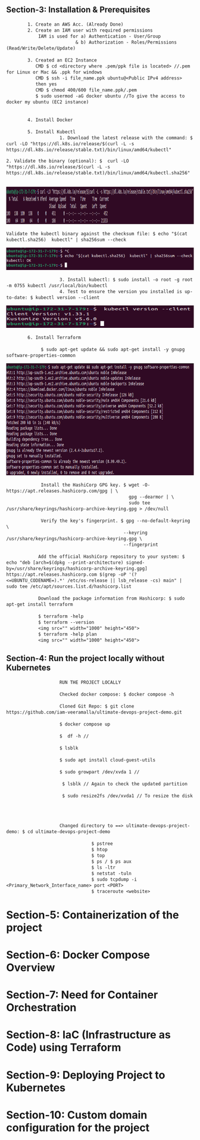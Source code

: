 ## Section-3:  Installation & Prerequisites
            
                      
            1. Create an AWS Acc. (Already Done)
            2. Create an IAM user with required permissions
                IAM is used for a) Authentication - User/Group
                              & b) Authorization - Roles/Permissions (Read/Write/Delete/Update)

            3. Created an EC2 Instance 
               CMD $ cd <directory where .pem/ppk file is located> //.pem for Linux or Mac && .ppk for windows
               CMD $ ssh -i file_name.ppk ubuntu@<Public IPv4 address>
               then yes
               CMD $ chmod 400/600 file_name.ppk/.pem
               $ sudo usermod -aG docker ubuntu //To give the access to docker my ubuntu (EC2 instance)


            4. Install Docker
               
            5. Install Kubectl
                        1. Download the latest release with the command: $ curl -LO "https://dl.k8s.io/release/$(curl -L -s https://dl.k8s.io/release/stable.txt)/bin/linux/amd64/kubectl"
                        
                        
```                        
2. Validate the binary (optional): $  curl -LO "https://dl.k8s.io/release/$(curl -L -s https://dl.k8s.io/release/stable.txt)/bin/linux/amd64/kubectl.sha256"
 
```                        
<img src="https://github.com/SheikhSahil-SDE/SheikhSahil-SDE/blob/main/End%20to%20End%20DevOps%20Implementation/KUBECTL/Screenshot%20from%202025-06-03%2018-25-20.png" width="1000" height="100">

```
Validate the kubectl binary against the checksum file: $ echo "$(cat kubectl.sha256)  kubectl" | sha256sum --check
```
<img src="https://github.com/SheikhSahil-SDE/SheikhSahil-SDE/blob/main/End%20to%20End%20DevOps%20Implementation/KUBECTL/Screenshot%20from%202025-06-03%2018-26-00.png" width="1000" height="60">

                        3. Install kubectl: $ sudo install -o root -g root -m 0755 kubectl /usr/local/bin/kubectl
                        4. Test to ensure the version you installed is up-to-date: $ kubectl version --client
<img src="https://github.com/SheikhSahil-SDE/SheikhSahil-SDE/blob/main/End%20to%20End%20DevOps%20Implementation/KUBECTL/Screenshot%20from%202025-06-03%2018-27-42.png" width="900" height="60">


            6. Install Terraform

                 $ sudo apt-get update && sudo apt-get install -y gnupg software-properties-common
<img src="https://github.com/SheikhSahil-SDE/SheikhSahil-SDE/blob/main/End%20to%20End%20DevOps%20Implementation/TerraForm/Screenshot%20from%202025-06-03%2018-31-04.png" width="1000" height="300">

                 Install the HashiCorp GPG key. $ wget -O- https://apt.releases.hashicorp.com/gpg | \
                                                  gpg --dearmor | \
                                                  sudo tee /usr/share/keyrings/hashicorp-archive-keyring.gpg > /dev/null

                 Verify the key's fingerprint. $ gpg --no-default-keyring \
                                                --keyring /usr/share/keyrings/hashicorp-archive-keyring.gpg \
                                                --fingerprint

                Add the official HashiCorp repository to your system: $ echo "deb [arch=$(dpkg --print-architecture) signed-by=/usr/share/keyrings/hashicorp-archive-keyring.gpg] https://apt.releases.hashicorp.com $(grep -oP '(?<=UBUNTU_CODENAME=).*' /etc/os-release || lsb_release -cs) main" | sudo tee /etc/apt/sources.list.d/hashicorp.list

                Download the package information from Hashicorp: $ sudo apt-get install terraform

                $ terraform -help
                $ terraform --version
                <img src="" width="1000" height="450">
                $ terraform -help plan      
                <img src="" width="1000" height="450">

## Section-4:  Run the project locally without Kubernetes             
           
                        RUN THE PROJECT LOCALLY
                        
                        Checked docker compose: $ docker compose -h
                        
                        Cloned Git Repo: $ git clone https://github.com/iam-veeramalla/ultimate-devops-project-demo.git

                        $ docker compose up
                        
                        $  df -h //
                        
                        $ lsblk

                        $ sudo apt install cloud-guest-utils

                        $ sudo growpart /dev/xvda 1 //

                         $ lsblk // Again to check the updated partition

                         $ sudo resize2fs /dev/xvda1 // To resize the disk
                         
                        

                        
                        Changed directory to ==> ultimate-devops-project-demo: $ cd ultimate-devops-project-demo
            
                                    $ pstree
                                    $ htop 
                                    $ top
                                    $ ps / $ ps aux
                                    $ ls -ltr
                                    $ netstat -tuln
                                    $ sudo tcpdump -i <Primary_Network_Interface_name> port <PORT>
                                    $ traceroute <website>



# Section-5: Containerization of the project 


                                                                   
# Section-6: Docker Compose Overview


                                                                   
# Section-7: Need for Container Orchestration


                                                                   
# Section-8: IaC (Infrastructure as Code) using Terraform


                                                                   
# Section-9: Deploying Project to Kubernetes


                                                                   
# Section-10: Custom domain configuration for the project


                                                                   
